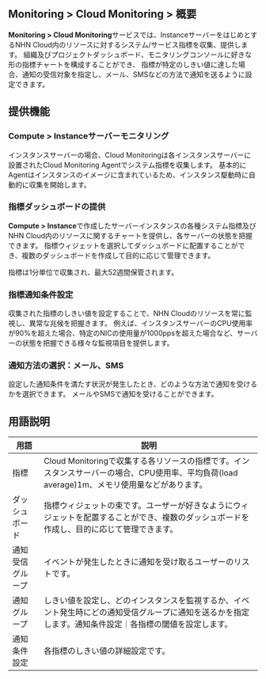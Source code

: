 ## Monitoring > Cloud Monitoring > 概要
**Monitoring > Cloud Monitoring**サービスでは、InstanceサーバーをはじめとするNHN Cloud内のリソースに対するシステム/サービス指標を収集、提供します。
組織及びプロジェクトダッシュボード、モニタリングコンソールに好きな形の指標チャートを構成することができ、
指標が特定のしきい値に達した場合、通知の受信対象を指定し、メール、SMSなどの方法で通知を送るように設定できます。

## 提供機能
### Compute > Instanceサーバーモニタリング
インスタンスサーバーの場合、Cloud Monitoringは各インスタンスサーバーに設置されたCloud Monitoring Agentでシステム指標を収集します。
基本的にAgentはインスタンスのイメージに含まれているため、インスタンス駆動時に自動的に収集を開始します。

### 指標ダッシュボードの提供
**Compute > Instance**で作成したサーバーインスタンスの各種システム指標及びNHN Cloud内のリソースに関するチャートを提供し、各サーバーの状態を把握できます。
指標ウィジェットを選択してダッシュボードに配置することができ、複数のダッシュボードを作成して目的に応じて管理できます。

指標は1分単位で収集され、最大52週間保管されます。

### 指標通知条件設定
収集された指標のしきい値を設定することで、NHN Cloudのリソースを常に監視し、異常な兆候を把握きます。
例えば、インスタンスサーバーのCPU使用率が90%を超えた場合、特定のNICの使用量が1000ppsを超えた場合など、サーバーの状態を把握できる様々な監視項目を提供します。

### 通知方法の選択：メール、SMS
設定した通知条件を満たす状況が発生したとき、どのような方法で通知を受けるかを選択できます。
メールやSMSで通知を受けることができます。

## 用語説明
| 用語     | 説明                                                                                               |
|----------|----------------------------------------------------------------------------------------------------|
| 指標     | Cloud Monitoringで収集する各リソースの指標です。インスタンスサーバーの場合、CPU使用率、平均負荷(load average)1m、メモリ使用量などがあります。 | 
| ダッシュボード   | 指標ウィジェットの束です。ユーザーが好きなようにウィジェットを配置することができ、複数のダッシュボードを作成し、目的に応じて管理できます。                        |                     
| 通知受信グループ | イベントが発生したときに通知を受け取るユーザーのリストです。                                                                      |                                                                       
| 通知グループ  | しきい値を設定し、どのインスタンスを監視するか、イベント発生時にどの通知受信グループに通知を送るかを指定します。通知条件設定｜各指標の閾値を設定します。                                     |                                      
| 通知条件設定 | 各指標のしきい値の詳細設定です。                                                                                |                                                                                 
